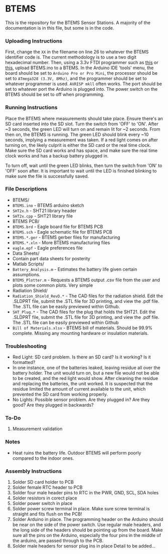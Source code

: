 # BTEMS
This is the repository for the BTEMS Sensor Stations. A majority of the documentation is in this file, but some is in the code.

### Uploading Instructions
First, change the `XX` in the filename on line 26 to whatever the BTEMS identifier code is. The current methodology is to use a two digit hexadecimal number. Then, using a 3.3v FTDI programmer such as [this](https://www.adafruit.com/products/284) or [this](https://www.sparkfun.com/products/9873), upload BTEMS.ino to a BTEMS. In the Arduino IDE 'tools' menu, the board should be set to `Arduino Pro or Pro Mini`, the processor should be set to `ATmega328 (3.3V, 8Mhz)`, and the programmer should be set to whatever programmer is used. `AVRISP mkll` often works. The port should be set to whatever port the Arduino is plugged into. The power switch on the BTEMS should be set to off when programming.

### Running Instructions
Place the BTEMS where measurements should take place. Ensure there's an SD card inserted into the SD slot. Turn the switch from 'OFF' to 'ON'. After ~3 seconds, the green LED will turn on and remain lit for ~2 seconds. From then on, the BTEMS is running. The green LED should blink every ~10 seconds, implying a measurement was taken. If a red light comes on after turning on, the likely culprit is either the SD card or the real time clock. Make sure the SD card works and has space, and make sure the real time clock works and has a backup battery plugged in.

To turn off, wait until the green LED blinks, then turn the switch from 'ON' to 'OFF' soon after. It is important to wait until the LED is finished blinking to make sure the file is successfully saved.

### File Descriptions
* BTEMS/
 * `BTEMS.ino` - BTEMS arduino sketch
 * `SHT2x.h` - SHT21 library header
 * `SHT2x.cpp` - SHT21 library file
* BTEMS PCB/
 * `BTEMS.brd` - Eagle board file for BTEMS PCB
 * `BTEMS.sch` - Eagle schematic file for BTEMS PCB
 * `BTEMS.*.ger` - BTEMS gerber files for manufacturing
 * `BTEMS.*.xln` - More BTEMS manufacturing files
 * `eagle.epf` - Eagle preferences file
* Data Sheets/
 * Contain part data sheets for posterity
* Matlab Scripts/
 * `Battery_Analysis.m` - Estimates the battery life given certain assumptions.
 * `BTEMS_Plotter.m` - Requests a BTEMS output .csv file from the user and plots some common plots. Very simple
* Radiation Shield/
 * `Radiation_Shield_RevD.*` - The CAD files for the radiation shield. Edit the .SLDPRT file, submit the .STL file for 3D printing, and view the .pdf file. The .STL file can be easily previewed within Github.
 * `SHT_Plug.*` - The CAD files for the plug that holds the SHT21. Edit the .SLDPRT file, submit the .STL file for 3D printing, and view the .pdf file. The .STL file can be easily previewed within Github
* `Bill of Materials.xlsx` - BTEMS bill of materials. Should be 99.9% complete. Missing any mounting hardware or insulation materials.

### Troubleshooting
* Red Light: SD card problem. Is there an SD card? Is it working? Is it formatted? 
 * In one instance, one of the batteries leaked, leaving residue all over the battery holder. The unit would turn on, but a new file would not be able to be created, and the red light would show. After cleaning the residue and replacing the batteries, the unit worked. It is suspected that the residue limited the amount of current available to the unit, which prevented the SD card from working properly.
* No Lights: Possible sensor problem. Are they plugged in? Are they good? Are they plugged in backwards?

### To-Do
1. Measurement validation

### Notes
* Heat ruins the battery life. Outdoor BTEMS will perform poorly compared to the indoor ones.

### Assembly Instructions
1. Solder SD card holder to PCB
2. Solder female RTC header to PCB
3. Solder four male header pins to RTC in the PWR, GND, SCL, SDA holes
4. Solder resistors in corect place
5. Solder power switch in place
6. Solder power screw terminal in place. Make sure screw terminal is straight and fits flush on the PCB!
7. Solder Arduino in place. The programming header on the Arduino should be near on the side of the power switch. Use regular male headers, and the long side of the headers should be pointing up from the board. Make sure all the pins on the Arduino, especially the four pins in the middle of the arduino, are passed through to the PCB.
8. Solder male headers for sensor plug ins in place
   Detail to be added...